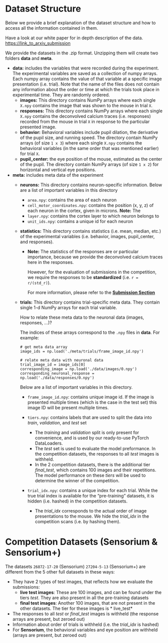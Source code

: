 # Dataset Structure

Below we provide a brief explanation of the dataset structure and how to access all the information contained in them.

Have a look at our white paper for in depth description of the data. [https://link_to_arxiv_submission](https://gin.g-node.org/cajal/Sensorium2022)

We provide the datasets in the .zip format. Unzipping them will create two folders **data** and **meta**.

- **data:** includes the variables that were recorded during the experiment. The experimental variables are saved as a collection of numpy arrays. Each numpy array contains the value of that variable at a specific image presentation (i.e. trial). Note that the name of the files does not contain any information about the order or time at which the trials took place in experimental time. They are randomly ordered.
  - **images:** This directory contains NumPy arrays where each single `X.npy` contains the image that was shown to the mouse in trial `X`.
  - **responses:** This directory contains NumPy arrays where each single `X.npy` contains the deconvolved calcium traces (i.e. responses) recorded from the mouse in trial `X` in response to the particular presented image.
  - **behavior:** Behavioral variables include pupil dilation, the derivative of the pupil size, and running speed. The directory contain NumPy arrays (of size `1 x 3`) where each single `X.npy` contains the behavioral variables (in the same order that was mentioned earlier) for trial `X`.
  - **pupil_center:** the eye position of the mouse, estimated as the center of the pupil. The directory contain NumPy arrays (of size `1 x 2`) for horizontal and vertical eye positions.
- **meta:** includes meta data of the experiment
    - **neurons:** This directory contains neuron-specific information. Below are a list of important variables in this directory
        - `area.npy`: contains the area of each neuron
        - `cell_motor_coordinates.npy`: contains the position (x, y, z) of each neuron in the cortex, given in microns. **Note:** The
        - `layer.npy`: contains the cortex layer to which neuron belongs to
        - `unit_ids.npy`: contains a unique id for each neuron
    - **statistics:** This directory contains statistics (i.e. mean, median, etc.) of the experimental variables (i.e. behavior, images, pupil_center, and responses).
      - **Note:** The statistics of the responses are or particular importance, because we provide the deconvolved calcium traces here in the responses.
      
        However, for the evaluation of submissions in the competition, we require the responses to be **standardized** (i.e. `r = r/(std_r)`).
        
        For more information, please refer to the [**Submission Section**](../submission_tutorial/)
    - **trials:** This directory contains trial-specific meta data. 
        They contain single 1-d NumPy arrays for each trial variable. 
        
        How to relate these meta data to the neuronal data (images, responses, ...)?
        
        The indices of these arrays correspond to the `.npy` files in **data**. For example:
        ``` 
      # get meta data array
      image_ids = np.load('./meta/trials/frame_image_id.npy')
      
      # relate meta data with neuronal data
      trial_image_id = image_ids[0]
      corresponding_image = np.load('./data/images/0.npy')
      corresponding_neuronal_response = np.load('./data/responses/0.npy')
        ```

        Below are a list of important variables in this directory.
        - `frame_image_id.npy`: contains unique image id. If the image is presented multiple times (which is the case in the test set) this image ID will be present multiple times.
        - `tiers.npy`: contains labels that are used to split the data into *train*, *validation*, and *test* set
          - The *training* and *validation* split is only present for convenience, and is used by our ready-to-use PyTorch DataLoaders.
          - The *test* set is used to evaluate the model preformance. In the competition datasets, the responses to all *test* images is withheld.
          - In the 2 competition datasets, there is the additional tier *final_test*, which contains 100 images and their repetitions. The model performance on these *tiers* will be used to determine the winner of the competition. 

        - `trial_idx.npy`: contains a unique index for each trial. While the true trial index is available for the “pre-training” datasets, it is hidden (i.e. hashed) in the competition datasets. 
          - The *trial_idx* corresponds to the actual order of image presentations to the mouse. We hide the *trial_idx* in the competition scans (i.e. by hashing them).


# Competition Datasets (Sensorium & Sensorium+)

The datasets `26872-17-20` (Sensorium) `27204-5-13` (Sensorium+) are different from the 5 other full datasets in these ways:

- They have 2 types of test images, that reflects how we evaluate the submissions:
  - **live test images**: These are 100 images, and can be found under the tiers *test*. They are also present in all the pre-training datasets
  - **final test images**: Another 100 images, that are not present in the other datasets. The tier for these images is * live_test* 
- The responses to all *test* or *final_test* images is withheld (the response arrays are present, but zeroed out)
- Information about order of trials is withheld (i.e. the *trial_idx* is hashed)
- For **Sensorium**, the behavioral variables and eye position are withheld (arrays are present, but zeroed out)
